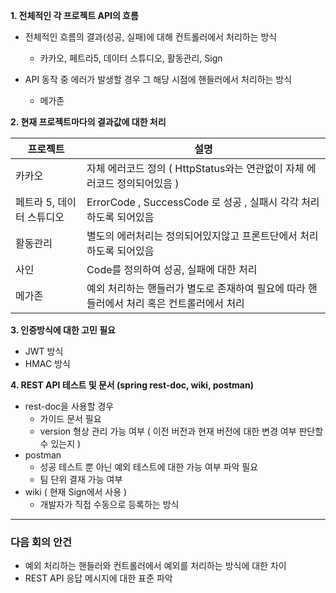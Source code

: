 **1. 전체적인 각 프로젝트 API의 흐름**

- 전체적인 흐름의 결과(성공, 실패)에 대해 컨트롤러에서 처리하는 방식 
  - 카카오, 페트라5, 데이터 스튜디오, 활동관리, Sign

- API 동작 중 에러가 발생할 경우 그 해당 시점에 핸들러에서 처리하는 방식 
  - 메가존
		
**2. 현재 프로젝트마다의 결과값에 대한 처리**

| 프로젝트                      | 설명                                                                                     |
| ---------------------------- | ------------------------------------------------------------                             | 
| 카카오                        | 자체 에러코드 정의 ( HttpStatus와는 연관없이 자체 에러코드 정의되어있음 )                    |
| 페트라 5, 데이터 스튜디오      | ErrorCode , SuccessCode 로 성공 , 실패시 각각 처리하도록 되어있음                           | 
| 활동관리                      | 별도의 에러처리는 정의되어있지않고 프론트단에서 처리하도록 되어있음                           | 
| 사인                         | Code를 정의하여 성공, 실패에 대한 처리 | Dynamic SQL 등의 사용에 제약이 있음                  |
| 메가존                       | 예외 처리하는 핸들러가 별도로 존재하여 필요에 따라 핸들러에서 처리 혹은 컨트롤러에서 처리        


**3. 인증방식에 대한 고민 필요**

- JWT 방식 
- HMAC 방식

**4. REST API 테스트 및 문서 (spring rest-doc, wiki, postman)**

- rest-doc을 사용할 경우 
  - 가이드 문서 필요
  - version 형상 관리 가능 여부 ( 이전 버전과 현재 버전에 대한 변경 여부 판단할 수 있는지 )
- postman
  - 성공 테스트 뿐 아닌 예외 테스트에 대한 가능 여부 파악 필요
  - 팀 단위 결재 가능 여부
- wiki ( 현재 Sign에서 사용 )
  - 개발자가 직접 수동으로 등록하는 방식

***

### 다음 회의 안건

* 예외 처리하는 핸들러와 컨트롤러에서 예외를 처리하는 방식에 대한 차이
* REST API 응답 메시지에 대한 표준 파악
